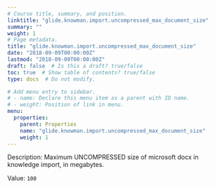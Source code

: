 ```yaml
---
# Course title, summary, and position.
linktitle: "glide.knowman.import.uncompressed_max_document_size"
summary: ""
weight: 1
# Page metadata.
title: "glide.knowman.import.uncompressed_max_document_size"
date: "2018-09-09T00:00:00Z"
lastmod: "2018-09-09T00:00:00Z"
draft: false  # Is this a draft? true/false
toc: true  # Show table of contents? true/false
type: docs  # Do not modify.

# Add menu entry to sidebar.
# - name: Declare this menu item as a parent with ID name.
# - weight: Position of link in menu.
menu:
  properties:
    parent: Properties
    name: "glide.knowman.import.uncompressed_max_document_size"
    weight: 1
---
```


Description: Maximum UNCOMPRESSED size of microsoft docx in knowledge import, in megabytes.


Value: `100`
